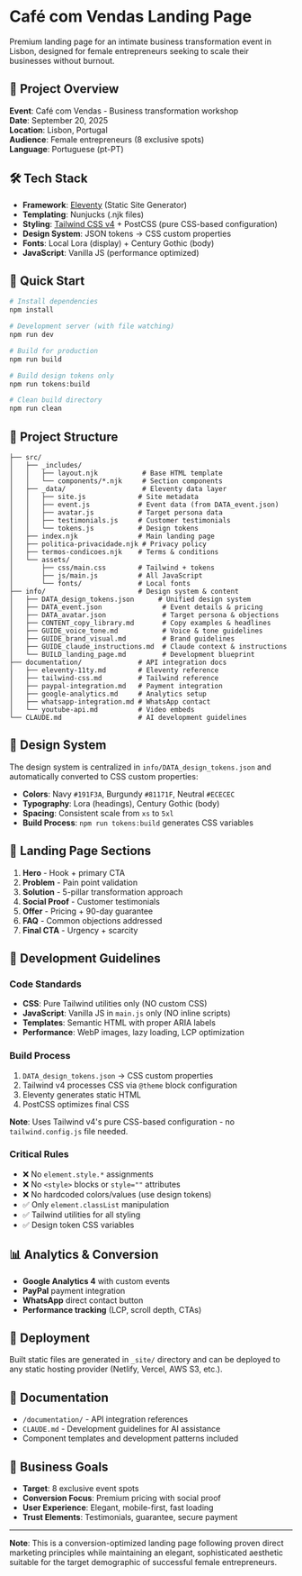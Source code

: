 # Café com Vendas Landing Page

Premium landing page for an intimate business transformation event in Lisbon, designed for female entrepreneurs seeking to scale their businesses without burnout.

## 🎯 Project Overview

**Event**: Café com Vendas - Business transformation workshop  
**Date**: September 20, 2025  
**Location**: Lisbon, Portugal  
**Audience**: Female entrepreneurs (8 exclusive spots)  
**Language**: Portuguese (pt-PT)  

## 🛠 Tech Stack

- **Framework**: [Eleventy](https://www.11ty.dev/) (Static Site Generator)
- **Templating**: Nunjucks (.njk files)
- **Styling**: [Tailwind CSS v4](https://tailwindcss.com/) + PostCSS (pure CSS-based configuration)
- **Design System**: JSON tokens → CSS custom properties
- **Fonts**: Local Lora (display) + Century Gothic (body)
- **JavaScript**: Vanilla JS (performance optimized)

## 🚀 Quick Start

```bash
# Install dependencies
npm install

# Development server (with file watching)
npm run dev

# Build for production
npm run build

# Build design tokens only
npm run tokens:build

# Clean build directory
npm run clean
```

## 📁 Project Structure

```
├── src/
│   ├── _includes/
│   │   ├── layout.njk           # Base HTML template
│   │   └── components/*.njk     # Section components
│   ├── _data/                   # Eleventy data layer
│   │   ├── site.js             # Site metadata
│   │   ├── event.js            # Event data (from DATA_event.json)
│   │   ├── avatar.js           # Target persona data
│   │   ├── testimonials.js     # Customer testimonials
│   │   └── tokens.js           # Design tokens
│   ├── index.njk               # Main landing page
│   ├── politica-privacidade.njk # Privacy policy
│   ├── termos-condicoes.njk    # Terms & conditions
│   └── assets/
│       ├── css/main.css        # Tailwind + tokens
│       ├── js/main.js          # All JavaScript
│       └── fonts/              # Local fonts
├── info/                       # Design system & content
│   ├── DATA_design_tokens.json      # Unified design system
│   ├── DATA_event.json               # Event details & pricing
│   ├── DATA_avatar.json              # Target persona & objections
│   ├── CONTENT_copy_library.md       # Copy examples & headlines
│   ├── GUIDE_voice_tone.md           # Voice & tone guidelines
│   ├── GUIDE_brand_visual.md         # Brand guidelines
│   ├── GUIDE_claude_instructions.md  # Claude context & instructions
│   └── BUILD_landing_page.md         # Development blueprint
├── documentation/              # API integration docs
│   ├── eleventy-11ty.md        # Eleventy reference
│   ├── tailwind-css.md         # Tailwind reference
│   ├── paypal-integration.md   # Payment integration
│   ├── google-analytics.md     # Analytics setup
│   ├── whatsapp-integration.md # WhatsApp contact
│   └── youtube-api.md          # Video embeds
└── CLAUDE.md                   # AI development guidelines
```

## 🎨 Design System

The design system is centralized in `info/DATA_design_tokens.json` and automatically converted to CSS custom properties:

- **Colors**: Navy `#191F3A`, Burgundy `#81171F`, Neutral `#ECECEC`
- **Typography**: Lora (headings), Century Gothic (body)
- **Spacing**: Consistent scale from `xs` to `5xl`
- **Build Process**: `npm run tokens:build` generates CSS variables

## 📄 Landing Page Sections

1. **Hero** - Hook + primary CTA
2. **Problem** - Pain point validation
3. **Solution** - 5-pillar transformation approach
4. **Social Proof** - Customer testimonials
5. **Offer** - Pricing + 90-day guarantee
6. **FAQ** - Common objections addressed
7. **Final CTA** - Urgency + scarcity

## 🔧 Development Guidelines

### Code Standards
- **CSS**: Pure Tailwind utilities only (NO custom CSS)
- **JavaScript**: Vanilla JS in `main.js` only (NO inline scripts)
- **Templates**: Semantic HTML with proper ARIA labels
- **Performance**: WebP images, lazy loading, LCP optimization

### Build Process
1. `DATA_design_tokens.json` → CSS custom properties
2. Tailwind v4 processes CSS via `@theme` block configuration
3. Eleventy generates static HTML
4. PostCSS optimizes final CSS

**Note**: Uses Tailwind v4's pure CSS-based configuration - no `tailwind.config.js` file needed.

### Critical Rules
- ❌ No `element.style.*` assignments
- ❌ No `<style>` blocks or `style=""` attributes  
- ❌ No hardcoded colors/values (use design tokens)
- ✅ Only `element.classList` manipulation
- ✅ Tailwind utilities for all styling
- ✅ Design token CSS variables

## 📊 Analytics & Conversion

- **Google Analytics 4** with custom events
- **PayPal** payment integration
- **WhatsApp** direct contact button
- **Performance tracking** (LCP, scroll depth, CTAs)

## 🚀 Deployment

Built static files are generated in `_site/` directory and can be deployed to any static hosting provider (Netlify, Vercel, AWS S3, etc.).

## 📖 Documentation

- `/documentation/` - API integration references
- `CLAUDE.md` - Development guidelines for AI assistance
- Component templates and development patterns included

## 🎯 Business Goals

- **Target**: 8 exclusive event spots
- **Conversion Focus**: Premium pricing with social proof
- **User Experience**: Elegant, mobile-first, fast loading
- **Trust Elements**: Testimonials, guarantee, secure payment

---

**Note**: This is a conversion-optimized landing page following proven direct marketing principles while maintaining an elegant, sophisticated aesthetic suitable for the target demographic of successful female entrepreneurs.